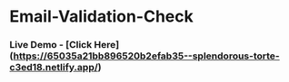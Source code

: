 ﻿# Email-Validation-Check
### Live Demo - [Click Here] (https://65035a21bb896520b2efab35--splendorous-torte-c3ed18.netlify.app/)
